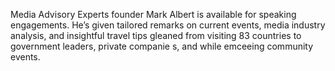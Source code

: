 ---
---

 <p class="lg:text-xl md:text-base text-justify sm:pt-6">
    <span class="font-[Poppins] font-bold"> Media Advisory Experts</span>
     founder Mark Albert is available for speaking engagements. He’s given
    tailored remarks on current events, media industry analysis, and insightful
    travel tips gleaned from visiting 83 countries to government leaders,
    private companie s, and while emceeing community events.
  </p>
